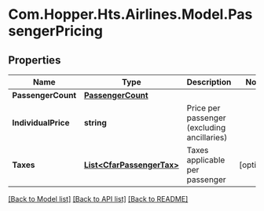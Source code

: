 # Com.Hopper.Hts.Airlines.Model.PassengerPricing

## Properties

Name | Type | Description | Notes
------------ | ------------- | ------------- | -------------
**PassengerCount** | [**PassengerCount**](PassengerCount.md) |  | 
**IndividualPrice** | **string** | Price per passenger (excluding ancillaries) | 
**Taxes** | [**List&lt;CfarPassengerTax&gt;**](CfarPassengerTax.md) | Taxes applicable per passenger | [optional] 

[[Back to Model list]](../README.md#documentation-for-models) [[Back to API list]](../README.md#documentation-for-api-endpoints) [[Back to README]](../README.md)

